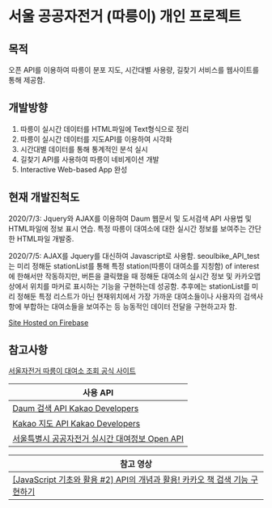# 서울 공공자전거 (따릉이) 개인 프로젝트

## 목적
오픈 API를 이용하여 따릉이 분포 지도, 시간대별 사용량, 길찾기 서비스를 웹사이트를 통해 제공함.


## 개발방향
1. 따릉이 실시간 데이터를 HTML파일에 Text형식으로 정리
2. 따릉이 실시간 데이터를 지도API를 이용하여 시각화
3. 시간대별 데이터를 통해 통계적인 분석 실시
4. 길찾기 API를 사용하여 따릉이 네비게이션 개발
5. Interactive Web-based App 완성


## 현재 개발진척도
2020/7/3: Jquery와 AJAX를 이용하여 Daum 웹문서 및 도서검색 API 사용법 및 HTML파일에 정보 표시 연습.
특정 따릉이 대여소에 대한 실시간 정보를 보여주는 간단한 HTML파일 개발중.

2020/7/5: AJAX를 Jquery를 대신하여 Javascript로 사용함. seoulbike_API_test는 미리 
정해둔 stationList를 통해 특정 station(따릉이 대여소를 지칭함) of interest에 한해서만 
작동하지만, 버튼을 클릭했을 때 정해둔 대여소의 실시간 정보 및 카카오맵상에서 위치를 
마커로 표시하는 기능을 구현하는데 성공함. 
추후에는 stationList를 미리 정해둔 특정 리스트가 아닌 현재위치에서 가장 가까운 
대여소들이나 사용자의 검색사항에 부합하는 대여소들을 보여주는 등 능동적인 데이터 전달을
구현하고자 함.

[Site Hosted on Firebase](https://randy-seoul-bike.web.app/)

## 참고사항

[서울자전거 따릉이 대여소 조회 공식 사이트](https://www.bikeseoul.com/app/station/moveStationRealtimeStatus.do)

| 사용 API                                                                                                     |
| ----------------------------------------------------------------------------------------------------------- |
| [Daum 검색 API Kakao Developers](https://developers.kakao.com/docs/latest/ko/daum-search/dev-guide)          |
| [Kakao 지도 API Kakao Developers](https://apis.map.kakao.com/web/guide/)                                     |
| [서울특별시 공공자전거 실시간 대여정보 Open API](http://data.seoul.go.kr/dataList/OA-15493/A/1/datasetView.do#)    |

| 참고 영상                                                                                                                |
| ----------------------------------------------------------------------------------------------------------------------- |
| [[JavaScript 기초와 활용 #2] API의 개념과 활용! 카카오 책 검색 기능 구현하기](https://www.youtube.com/watch?v=QPEUU89AOg8&list=PLU9-uwewPMe0ynomccdrAX2CtVbahN4hD&index=10) |
